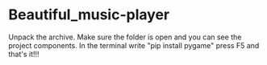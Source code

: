 # Beautiful_music-player
Unpack the archive. Make sure the folder is open and you can see the project components. In the terminal write "pip install pygame" press F5 and that's it!!!
